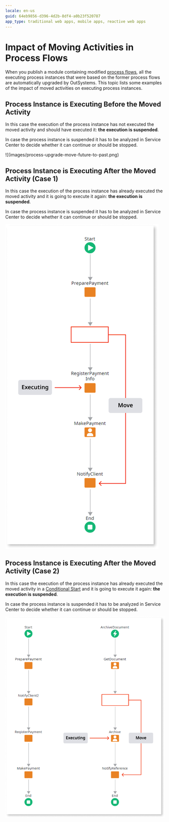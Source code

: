 ```yaml
---
locale: en-us
guid: 64eb9856-d396-4d2b-8df4-a0b23f520787
app_type: traditional web apps, mobile apps, reactive web apps
---
```


# Impact of Moving Activities in Process Flows

When you publish a module containing modified [process flows](../process-flow/process-flow-editor.md), all the executing process instances that were based on the former process flows are automatically upgraded by OutSystems. This topic lists some examples of the impact of moved activities on executing process instances.


## Process Instance is Executing Before the Moved Activity

In this case the execution of the process instance has not executed the moved activity and should have executed it: **the execution is suspended**.

In case the process instance is suspended it has to be analyzed in Service Center to decide whether it can continue or should be stopped.

![(images/process-upgrade-move-future-to-past.png)


## Process Instance is Executing After the Moved Activity (Case 1)

In this case the execution of the process instance has already executed the moved activity and it is going to execute it again: **the execution is suspended**.

In case the process instance is suspended it has to be analyzed in Service Center to decide whether it can continue or should be stopped.

![](images/process-upgrade-move-past-to-future.png)


## Process Instance is Executing After the Moved Activity (Case 2)

In this case the execution of the process instance has already executed the moved activity in a [Conditional Start](<../../../ref/lang/auto/Class.Conditional Start.final.md>) and it is going to execute it again: **the execution is suspended**.

In case the process instance is suspended it has to be analyzed in Service Center to decide whether it can continue or should be stopped.

![](images/process-upgrade-move-past-to-future-2.png)

